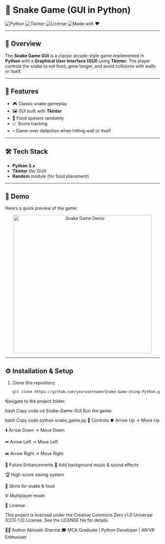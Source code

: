 # 🐍 Snake Game (GUI in Python)

![Python](https://img.shields.io/badge/Python-3.x-blue?logo=python&logoColor=white)
![Tkinter](https://img.shields.io/badge/Library-Tkinter-orange)
![License](https://img.shields.io/badge/License-CC0--1.0-lightgrey)
![Made with ❤️](https://img.shields.io/badge/Made%20with-❤️-ff69b4)

---

## 📌 Overview  
The **Snake Game GUI** is a classic arcade-style game implemented in **Python** with a **Graphical User Interface (GUI)** using **Tkinter**. The player controls the snake to eat food, grow longer, and avoid collisions with walls or itself.  

---

## 🚀 Features  
- 🎮 Classic snake gameplay  
- 🖼️ GUI built with **Tkinter**  
- 🍎 Food spawns randomly  
- 📈 Score tracking  
- 💀 Game-over detection when hitting wall or itself  

---

## 🛠️ Tech Stack  
- **Python 3.x**  
- **Tkinter** (for GUI)  
- **Random** module (for food placement)  

---

## 🎥 Demo  
Here’s a quick preview of the game:  

<p align="center">
  <img src="assets/snake demo.gif" alt="Snake Game Demo" height="450"/>
</p>



---

## ⚙️ Installation & Setup  

1. Clone this repository:  
   ```bash
   git clone https://github.com/yourusername/Snake-Game-Using-Python.git
Navigate to the project folder:

bash
Copy code
cd Snake-Game-GUI
Run the game:

bash
Copy code
python snake_game.py
📌 Controls
⬆️ Arrow Up → Move Up

⬇️ Arrow Down → Move Down

⬅️ Arrow Left → Move Left

➡️ Arrow Right → Move Right

📌 Future Enhancements
🎵 Add background music & sound effects

🏆 High-score saving system

🎨 Skins for snake & food

🌐 Multiplayer mode

📜 License

This project is licensed under the Creative Commons Zero v1.0 Universal (CC0-1.0) License.
See the LICENSE file for details.

👨‍💻 Author
Abinash Sharma
🎓 MCA Graduate | Python Developer | AR/VR Enthusiast
